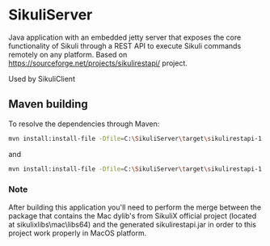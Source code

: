 # SikuliServer
Java application with an embedded jetty server that exposes the core functionality of Sikuli through a REST API to execute Sikuli commands remotely on any platform. Based on https://sourceforge.net/projects/sikulirestapi/ project.

Used by SikuliClient


## Maven building
To resolve the dependencies through Maven:

```bash
mvn install:install-file -Dfile=C:\SikuliServer\target\sikulirestapi-1.0.jar -DpomFile=C:\SikuliServer\target\com.googlecode.addjars.mojo.AddJarsMojo\pom.xml
```

and

```bash
mvn install:install-file -Dfile=C:\SikuliServer\target\sikulirestapi-1.0.jar -DpomFile=C:\SikuliServer\sikulirestapi-code\pom.xml
```

### Note
After building this application you'll need to perform the merge between the package that contains the Mac dylib's from SikuliX official project (located at sikulixlibs\mac\libs64\) and the generated sikulirestapi.jar in order to this project work properly in MacOS platform.
